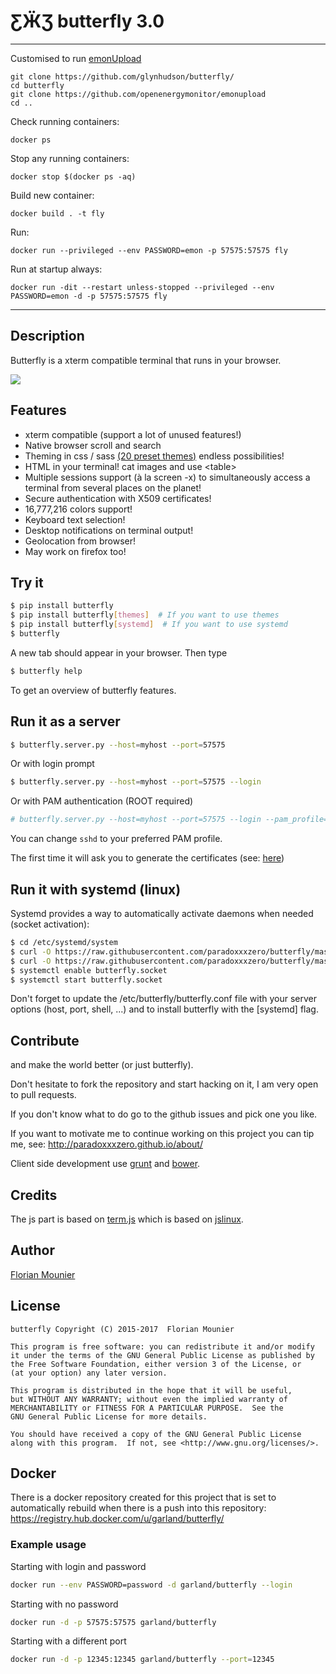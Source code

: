 # ƸӜƷ butterfly 3.0

---

Customised to run [emonUpload](https://github.com/openenergymonitor/emonupload)

```
git clone https://github.com/glynhudson/butterfly/
cd butterfly
git clone https://github.com/openenergymonitor/emonupload
cd ..
```

Check running containers:
  
    docker ps

Stop any running containers:

    docker stop $(docker ps -aq)
    
Build new container:

`docker build . -t fly`

Run:

`docker run --privileged --env PASSWORD=emon -p 57575:57575 fly`

Run at startup always:

`docker run -dit --restart unless-stopped --privileged --env PASSWORD=emon -d -p 57575:57575 fly`



---

## Description

Butterfly is a xterm compatible terminal that runs in your browser.

![](http://paradoxxxzero.github.io/assets/butterfly_2.0_1.gif)

## Features

* xterm compatible (support a lot of unused features!)
* Native browser scroll and search
* Theming in css / sass [(20 preset themes)](https://github.com/paradoxxxzero/butterfly-themes) endless possibilities!
* HTML in your terminal! cat images and use &lt;table&gt;
* Multiple sessions support (à la screen -x) to simultaneously access a terminal from several places on the planet!
* Secure authentication with X509 certificates!
* 16,777,216 colors support!
* Keyboard text selection!
* Desktop notifications on terminal output!
* Geolocation from browser!
* May work on firefox too!

## Try it

``` bash
$ pip install butterfly
$ pip install butterfly[themes]  # If you want to use themes
$ pip install butterfly[systemd]  # If you want to use systemd
$ butterfly
```

A new tab should appear in your browser. Then type

``` bash
$ butterfly help
```

To get an overview of butterfly features.


## Run it as a server

``` bash
$ butterfly.server.py --host=myhost --port=57575
```

Or with login prompt

```bash
$ butterfly.server.py --host=myhost --port=57575 --login
```

Or with PAM authentication (ROOT required)

```bash
# butterfly.server.py --host=myhost --port=57575 --login --pam_profile=sshd
```

You can change `sshd` to your preferred PAM profile.

The first time it will ask you to generate the certificates (see: [here](http://paradoxxxzero.github.io/2014/03/21/butterfly-with-ssl-auth.html))


## Run it with systemd (linux)

Systemd provides a way to automatically activate daemons when needed (socket activation):

``` bash
$ cd /etc/systemd/system
$ curl -O https://raw.githubusercontent.com/paradoxxxzero/butterfly/master/butterfly.service
$ curl -O https://raw.githubusercontent.com/paradoxxxzero/butterfly/master/butterfly.socket
$ systemctl enable butterfly.socket
$ systemctl start butterfly.socket
```

Don't forget to update the /etc/butterfly/butterfly.conf file with your server options (host, port, shell, ...) and to install butterfly with the [systemd] flag.


## Contribute

and make the world better (or just butterfly).

Don't hesitate to fork the repository and start hacking on it, I am very open to pull requests.

If you don't know what to do go to the github issues and pick one you like.

If you want to motivate me to continue working on this project you can tip me, see: http://paradoxxxzero.github.io/about/

Client side development use [grunt](http://gruntjs.com/) and [bower](http://bower.io/).

## Credits

The js part is based on [term.js](https://github.com/chjj/term.js/) which is based on [jslinux](http://bellard.org/jslinux/).
## Author

[Florian Mounier](http://paradoxxxzero.github.io/)

## License

```
butterfly Copyright (C) 2015-2017  Florian Mounier

This program is free software: you can redistribute it and/or modify
it under the terms of the GNU General Public License as published by
the Free Software Foundation, either version 3 of the License, or
(at your option) any later version.

This program is distributed in the hope that it will be useful,
but WITHOUT ANY WARRANTY; without even the implied warranty of
MERCHANTABILITY or FITNESS FOR A PARTICULAR PURPOSE.  See the
GNU General Public License for more details.

You should have received a copy of the GNU General Public License
along with this program.  If not, see <http://www.gnu.org/licenses/>.
```

## Docker
There is a docker repository created for this project that is set to automatically rebuild when there is a push
into this repository: https://registry.hub.docker.com/u/garland/butterfly/

### Example usage

Starting with login and password

``` bash
docker run --env PASSWORD=password -d garland/butterfly --login
```

Starting with no password

``` bash
docker run -d -p 57575:57575 garland/butterfly
```

Starting with a different port

``` bash
docker run -d -p 12345:12345 garland/butterfly --port=12345
```
